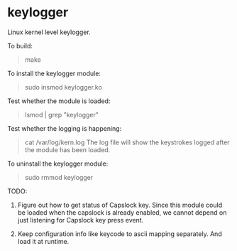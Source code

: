 keylogger
=========

Linux kernel level keylogger.

To build:
>make

To install the keylogger module:
>sudo insmod keylogger.ko

Test whether the module is loaded:
>lsmod | grep "keylogger"

Test whether the logging is happening:
>cat /var/log/kern.log
The log file will show the keystrokes logged after the module has been loaded.

To uninstall the keylogger module:
>sudo rmmod keylogger



TODO:

1. Figure out how to get status of Capslock key. Since this module could be loaded when the capslock is already enabled, we cannot depend on just listening for Capslock key press event.

2. Keep configuration info like keycode to ascii mapping separately. And load it at runtime.

